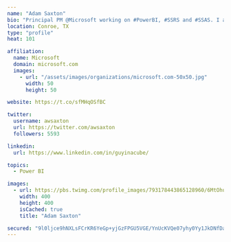 ```yaml
---
name: "Adam Saxton"
bio: "Principal PM @Microsoft working on #PowerBI, #SSRS and #SSAS. I also go by @GuyInACube"
location: Conroe, TX
type: "profile"
heat: 101

affiliation:
  name: Microsoft
  domain: microsoft.com
  images:
    - url: "/assets/images/organizations/microsoft.com-50x50.jpg"
      width: 50
      height: 50

website: https://t.co/sfMHqOSfBC

twitter:
  username: awsaxton
  url: https://twitter.com/awsaxton
  followers: 5593

linkedin:
  url: https://www.linkedin.com/in/guyinacube/

topics:
  - Power BI

images:
  - url: https://pbs.twimg.com/profile_images/793178443865128960/6MtOhub__400x400.jpg
    width: 400
    height: 400
    isCached: true
    title: "Adam Saxton"

secured: "9l0ljce9hNXLsFCrKR6YeGp+yjGzFPGU5VGE/YnUcKVQe07yhy0Yy1JkDNfDaLE6ksgdfXQNdnDwJwoEJJTY/+usVp2pRsX//4waXajOV1pNFURBD2CxvuYE3y5bV+q9iThhwCwmvpZmM8DkTcHLdVuNtY9PiY4HL+dd2NWnwVX9Mr8DGKMzI5daMJ2j9C9Po/KY6M9QGo7KVUeU3V+HZ4MBRk/0sX0Po5QrWkprull9hh9bV30Qg2Qi33ZkOZ0QeL8+3ZdKcps3qVNUycuOrDW9N/JCxR++89I8p3+awo8ryIQgkumE+h/cGONeihj7VqnGGzjJugCSw7KZxklrrEf1zMarduba330AHg1/vCSEW7eBrzVGuweJ16sgTw7B28uT9cBXs6xhAcjW3EJsTfMxzQiZKlojXGYfyIUeFyQ=;ZL3OjHUQCHbdGlpSgeJx2w=="
---
```


